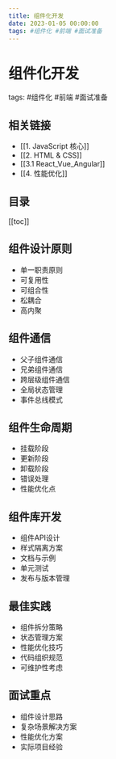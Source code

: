 ```yaml
---
title: 组件化开发
date: 2023-01-05 00:00:00
tags: #组件化 #前端 #面试准备
---
```


# 组件化开发
tags: #组件化 #前端 #面试准备

## 相关链接
- [[1. JavaScript 核心]]
- [[2. HTML & CSS]]
- [[3.1 React_Vue_Angular]]
- [[4. 性能优化]]

## 目录
[[toc]]

## 组件设计原则
- 单一职责原则
- 可复用性
- 可组合性
- 松耦合
- 高内聚

## 组件通信
- 父子组件通信
- 兄弟组件通信
- 跨层级组件通信
- 全局状态管理
- 事件总线模式

## 组件生命周期
- 挂载阶段
- 更新阶段
- 卸载阶段
- 错误处理
- 性能优化点

## 组件库开发
- 组件API设计
- 样式隔离方案
- 文档与示例
- 单元测试
- 发布与版本管理

## 最佳实践
- 组件拆分策略
- 状态管理方案
- 性能优化技巧
- 代码组织规范
- 可维护性考虑

## 面试重点
- 组件设计思路
- 复杂场景解决方案
- 性能优化方案
- 实际项目经验
